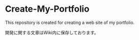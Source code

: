 # Create-My-Portfolio
This repository is created for creating a web site of my portfolio.

開発に関する文章はWiki内に保存しております。
